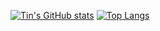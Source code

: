 <!-- statistics by https://github.com/anuraghazra/github-readme-stats -->
[![Tin's GitHub stats](https://github-readme-stats.vercel.app/api?username=TranKimTin&show_icons=true&show=reviews,discussions_started,discussions_answered,prs_merged&rank_icon=percentile)](https://github.com/TranKimTin)
[![Top Langs](https://github-readme-stats.vercel.app/api/top-langs/?username=TranKimTin&layout=compact)](https://github.com/TranKimTin)
